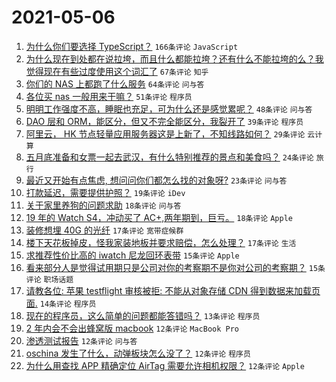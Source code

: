 # 2021-05-06

1. [为什么你们要选择 TypeScript？](https://www.v2ex.com/t/775169) `166条评论` `JavaScript`
1. [为什么现在到处都在说拉垮，而且什么都能拉垮？还有什么不能拉垮的么？我觉得现在有些过度使用这个词汇了](https://www.v2ex.com/t/775084) `67条评论` `知乎`
1. [你们的 NAS 上都跑了什么服务](https://www.v2ex.com/t/775071) `64条评论` `问与答`
1. [各位买 nas 一般用来干嘛？](https://www.v2ex.com/t/775159) `51条评论` `程序员`
1. [明明工作强度不高，睡眠也充足，可为什么还是感觉累呢？](https://www.v2ex.com/t/775166) `48条评论` `问与答`
1. [DAO 层和 ORM，能区分，但又不完全能区分，我裂开了](https://www.v2ex.com/t/775162) `39条评论` `程序员`
1. [阿里云， HK 节点轻量应用服务器这是上新了，不知线路如何？](https://www.v2ex.com/t/775103) `29条评论` `云计算`
1. [五月底准备和女票一起去武汉，有什么特别推荐的景点和美食吗？](https://www.v2ex.com/t/775200) `24条评论` `旅行`
1. [最近又开始有点焦虑, 想问问你们都怎么找的对象呀?](https://www.v2ex.com/t/775227) `23条评论` `问与答`
1. [打款延迟，需要提供护照？](https://www.v2ex.com/t/775129) `19条评论` `iDev`
1. [关于家里养狗的问题求助](https://www.v2ex.com/t/775249) `18条评论` `问与答`
1. [19 年的 Watch S4，冲动买了 AC+,两年期到，巨亏。](https://www.v2ex.com/t/775092) `18条评论` `Apple`
1. [装修想埋 40G 的光纤](https://www.v2ex.com/t/775211) `17条评论` `宽带症候群`
1. [楼下天花板掉皮，怪我家装地板并要求赔偿，怎么处理？](https://www.v2ex.com/t/775186) `17条评论` `生活`
1. [求推荐性价比高的 iwatch 尼龙回环表带](https://www.v2ex.com/t/775263) `15条评论` `Apple`
1. [看来部分人是觉得试用期只是公司对你的考察期不是你对公司的考察期？](https://www.v2ex.com/t/775072) `15条评论` `职场话题`
1. [请教各位: 苹果 testflight 审核被拒: 不能从对象存储 CDN 得到数据来加载页面.](https://www.v2ex.com/t/775066) `14条评论` `程序员`
1. [现在的程序员，这么简单的问题都能答错吗？](https://www.v2ex.com/t/775262) `13条评论` `程序员`
1. [2 年内会不会出蜂窝版 macbook](https://www.v2ex.com/t/775184) `12条评论` `MacBook Pro`
1. [渗透测试报告](https://www.v2ex.com/t/775177) `12条评论` `问与答`
1. [oschina 发生了什么，动弹板块怎么没了？](https://www.v2ex.com/t/775150) `12条评论` `程序员`
1. [为什么用查找 APP 精确定位 AirTag 需要允许相机权限？](https://www.v2ex.com/t/775144) `12条评论` `Apple`

